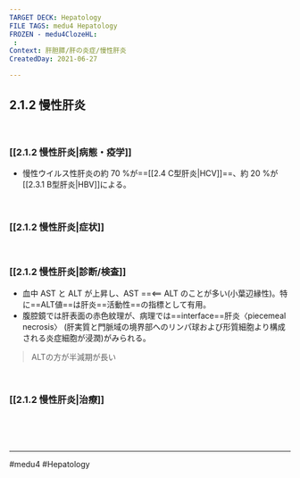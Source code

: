 ```yaml
---
TARGET DECK: Hepatology
FILE TAGS: medu4 Hepatology
FROZEN - medu4ClozeHL:
 : 
Context: 肝胆膵/肝の炎症/慢性肝炎
CreatedDay: 2021-06-27

---
```


## 2.1.2 慢性肝炎

<br>

### [[2.1.2 慢性肝炎|病態・疫学]]
* 慢性ウイルス性肝炎の約 70 %が==[[2.4 C型肝炎|HCV]]==、約 20 %が[[2.3.1 B型肝炎|HBV]]による。
<!--ID: 1629820444495-->



<br>

### [[2.1.2 慢性肝炎|症状]]


<br>

### [[2.1.2 慢性肝炎|診断/検査]]
* 血中 AST と ALT が上昇し、AST ==<== ALT のことが多い(小葉辺縁性)。特に==ALT値==は肝炎==活動性==の指標として有用。
* 腹腔鏡では肝表面の赤色紋理が、病理では==interface==肝炎〈piecemeal necrosis〉 (肝実質と門脈域の境界部へのリンパ球および形質細胞より構成される炎症細胞が浸潤)がみられる。
>ALTの方が半減期が長い
<!--ID: 1624786704999-->



<br>

### [[2.1.2 慢性肝炎|治療]]


<br><br><br>

---
#medu4 #Hepatology  
